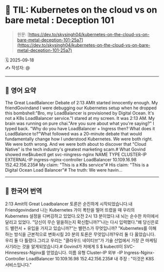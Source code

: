 # 📌 TIL: Kubernetes on the cloud vs on bare metal : Deception 101

> 원문: [https://dev.to/skysingh04/kubernetes-on-the-cloud-vs-on-bare-metal-deception-101-25a7](https://dev.to/skysingh04/kubernetes-on-the-cloud-vs-on-bare-metal-deception-101-25a7)

🗓 2025-09-18  
✍️ 작성자: @

---

## 🔹 영어 요약

The Great LoadBalancer Debate of 2:13 AMIt started innocently enough. My friendGovindand I were debugging our Kubernetes setup when he dropped this bombshell:"Bro, my LoadBalancer is provisioned by Digital Ocean. It's not a K8s LoadBalancer service."I stared at my screen. It was 2:13 AM. My brain was running on pure chai."Are you sure about what you're saying?" I typed back. "Why do you have LoadBalancer + Ingress then? What does it LoadBalance to?"What followed was a 20-minute debate that would fundamentally change how I understood Kubernetes. We were both right. We were both wrong. And we were both about to discover that "Cloud Native" is the tech industry's greatest marketing scam.# What Govind showed me$kubectl get svc-ningress-nginx
NAME                      TYPE           CLUSTER-IP      EXTERNAL-IP
ingress-nginx-controller  LoadBalancer   10.109.16.98   152.42.156.235# My claim: "This is a K8s service"# His claim: "This is a Digital Ocean Load Balancer"# The truth: We were havin...

---

## 🔸 한국어 번역

2:13 Amit의 Great Loadbalancer 토론은 순진하게 시작되었습니다.내 Friendgovindand 나는 Kubernetes 가이 폭탄을 떨어 뜨렸을 때 우리의 Kubernetes 설정을 디버깅하고 있었다.오전 2시 13 분이었다.내 뇌는 순수한 차이에서 달리고 있었다. "당신이 무슨 말을하는지 확신합니까?"나는 다시 입력했다."왜 당신은로드 밸런서 + 유입을 가지고 있습니까?"는 밸런스가 무엇입니까? "Kubernetes를 이해하는 방식을 근본적으로 변화시킬 20 분의 토론은 무엇입니까?우리 둘 다 옳았습니다.우리 둘 다 틀렸다.그리고 우리는 "클라우드 네이티브"가 기술 산업에서 가장 큰 마케팅 사기라는 것을 알게되었습니다.# Govind가 저에게 S $ kubectl이 SVC-Hinnesress-Nginx를 얻었습니다.
이름 유형 Cluster-IP 외부 -IP
Ingress-Nginx-Controller LoadBalancer 10.109.16.98 152.42.156.235# 내 주장 : "이것은 K8S 서비스입니다."
